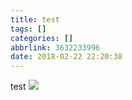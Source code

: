 ```yaml
---
title: test
tags: []
categories: []
abbrlink: 3632233996
date: 2018-02-22 22:20:38
---
```


test
![](http://file.mspring.org/550b3f2d5e9eab314a80f3825a0cea65)
